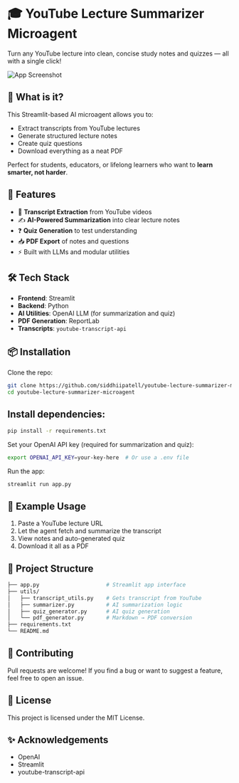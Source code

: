 # 🎓 YouTube Lecture Summarizer Microagent

Turn any YouTube lecture into clean, concise study notes and quizzes — all with a single click!

![App Screenshot](https://github.com/siddhiipatell/youtube-lecture-summarizer-microagent/raw/main/assets/demo.gif)

## 🧠 What is it?

This Streamlit-based AI microagent allows you to:
- Extract transcripts from YouTube lectures
- Generate structured lecture notes
- Create quiz questions
- Download everything as a neat PDF

Perfect for students, educators, or lifelong learners who want to **learn smarter, not harder**.

## 🚀 Features

- 📄 **Transcript Extraction** from YouTube videos
- ✍️ **AI-Powered Summarization** into clear lecture notes
- ❓ **Quiz Generation** to test understanding
- 📥 **PDF Export** of notes and questions
- ⚡️ Built with LLMs and modular utilities

## 🛠️ Tech Stack

- **Frontend**: Streamlit
- **Backend**: Python
- **AI Utilities**: OpenAI LLM (for summarization and quiz)
- **PDF Generation**: ReportLab
- **Transcripts**: `youtube-transcript-api`

## 📦 Installation

Clone the repo:

```bash
git clone https://github.com/siddhiipatell/youtube-lecture-summarizer-microagent.git
cd youtube-lecture-summarizer-microagent
```

## Install dependencies:

```bash
pip install -r requirements.txt
```

Set your OpenAI API key (required for summarization and quiz):

```bash
export OPENAI_API_KEY=your-key-here  # Or use a .env file
```

Run the app:

```bash
streamlit run app.py
```

## 🧪 Example Usage
1. Paste a YouTube lecture URL
2. Let the agent fetch and summarize the transcript
3. View notes and auto-generated quiz
4. Download it all as a PDF

## 📁 Project Structure

```bash
├── app.py                     # Streamlit app interface
├── utils/
│   ├── transcript_utils.py    # Gets transcript from YouTube
│   ├── summarizer.py          # AI summarization logic
│   ├── quiz_generator.py      # AI quiz generation
│   └── pdf_generator.py       # Markdown → PDF conversion
├── requirements.txt
└── README.md
```

## 🙌 Contributing
Pull requests are welcome! If you find a bug or want to suggest a feature, feel free to open an issue.

## 📄 License
This project is licensed under the MIT License.

## ✨ Acknowledgements
- OpenAI
- Streamlit
- youtube-transcript-api

